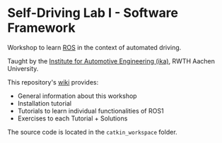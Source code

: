 # Self-Driving Lab I - Software Framework

Workshop to learn [ROS](https://www.ros.org/) in the context of automated driving.

Taught by the [Institute for Automotive Engineering (ika)](https://www.ika.rwth-aachen.de/en/education/students/lectures/3186-self-driving-lab-i-software-framework.html), RWTH Aachen University. 

This repository's [wiki](https://git.rwth-aachen.de/ika/sdl1-ws2019/wikis/home) provides:
*  General information about this workshop
*  Installation tutorial
*  Tutorials to learn individual functionalities of ROS1
*  Exercises to each Tutorial + Solutions

The source code is located in the `catkin_workspace` folder.

